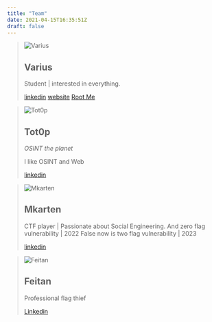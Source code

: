 ```yaml
---
title: "Team"
date: 2021-04-15T16:35:51Z
draft: false
---
```


> ![Varius](https://i.ibb.co/XS4rd12/Killua.gif)
> ## Varius
>
> Student | interested in everything.
>
> [linkedin](https://www.linkedin.com/in/guillaume-dupuy/) [website](https://guillaumedupuy.fr/) [Root Me](https://www.root-me.org/Varius-719910)

> ![Tot0p](https://i.ibb.co/pzyNsWS/totop.png)
> ## Tot0p
> *OSINT the planet*
>
> I like OSINT and Web
>
> [linkedin](https://www.linkedin.com/in/thomas-lemaitre78/)

> ![Mkarten](https://i.ibb.co/kyJgtB6/mkarten.png)
> ## Mkarten
>
> CTF player | Passionate about Social Engineering.
> And zero flag vulnerability | 2022
> False now is two flag vulnerability | 2023
>
> [linkedin](https://www.linkedin.com/in/lucamorgado/)

> ![Feitan](https://i.ibb.co/CJd5QV5/feitan.png)
> ## Feitan
>
> Professional flag thief
>
> [Linkedin](https://www.linkedin.com/in/charles-fisman/)